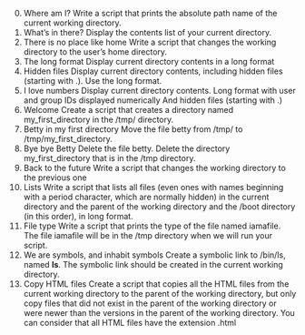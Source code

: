 0. Where am I?
Write a script that prints the absolute path name of the current working directory.
1. What’s in there?
Display the contents list of your current directory.
2. There is no place like home
Write a script that changes the working directory to the user’s home directory.
3. The long format
Display current directory contents in a long format
4. Hidden files
Display current directory contents, including hidden files (starting with .). Use the long format.
5. I love numbers
Display current directory contents.
Long format
with user and group IDs displayed numerically
And hidden files (starting with .)
6. Welcome
Create a script that creates a directory named my_first_directory in the /tmp/ directory.
7. Betty in my first directory
Move the file betty from /tmp/ to /tmp/my_first_directory.
8. Bye bye Betty
Delete the file betty.
Delete the directory my_first_directory that is in the /tmp directory.
10. Back to the future
Write a script that changes the working directory to the previous one
11. Lists
Write a script that lists all files (even ones with names beginning with a period character, which are normally hidden) in the current directory and the parent of the working directory and the /boot directory (in this order), in long format.
12. File type
Write a script that prints the type of the file named iamafile. The file iamafile will be in the /tmp directory when we will run your script.
13. We are symbols, and inhabit symbols
Create a symbolic link to /bin/ls, named __ls__. The symbolic link should be created in the current working directory.
14. Copy HTML files
Create a script that copies all the HTML files from the current working directory to the parent of the working directory, but only copy files that did not exist in the parent of the working directory or were newer than the versions in the parent of the working directory.
You can consider that all HTML files have the extension .html

